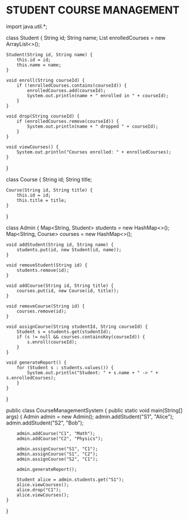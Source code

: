 # STUDENT COURSE MANAGEMENT
import java.util.*;

class Student {
    String id;
    String name;
    List<String> enrolledCourses = new ArrayList<>();

    Student(String id, String name) {
        this.id = id;
        this.name = name;
    }

    void enroll(String courseId) {
        if (!enrolledCourses.contains(courseId)) {
            enrolledCourses.add(courseId);
            System.out.println(name + " enrolled in " + courseId);
        }
    }

    void drop(String courseId) {
        if (enrolledCourses.remove(courseId)) {
            System.out.println(name + " dropped " + courseId);
        }
    }

    void viewCourses() {
        System.out.println("Courses enrolled: " + enrolledCourses);
    }
}

class Course {
    String id;
    String title;

    Course(String id, String title) {
        this.id = id;
        this.title = title;
    }
}

class Admin {
    Map<String, Student> students = new HashMap<>();
    Map<String, Course> courses = new HashMap<>();

    void addStudent(String id, String name) {
        students.put(id, new Student(id, name));
    }

    void removeStudent(String id) {
        students.remove(id);
    }

    void addCourse(String id, String title) {
        courses.put(id, new Course(id, title));
    }

    void removeCourse(String id) {
        courses.remove(id);
    }

    void assignCourse(String studentId, String courseId) {
        Student s = students.get(studentId);
        if (s != null && courses.containsKey(courseId)) {
            s.enroll(courseId);
        }
    }

    void generateReport() {
        for (Student s : students.values()) {
            System.out.println("Student: " + s.name + " -> " + s.enrolledCourses);
        }
    }
}

public class CourseManagementSystem {
    public static void main(String[] args) {
        Admin admin = new Admin();
        admin.addStudent("S1", "Alice");
        admin.addStudent("S2", "Bob");

        admin.addCourse("C1", "Math");
        admin.addCourse("C2", "Physics");

        admin.assignCourse("S1", "C1");
        admin.assignCourse("S1", "C2");
        admin.assignCourse("S2", "C1");

        admin.generateReport();

        Student alice = admin.students.get("S1");
        alice.viewCourses();
        alice.drop("C1");
        alice.viewCourses();
    }
}
